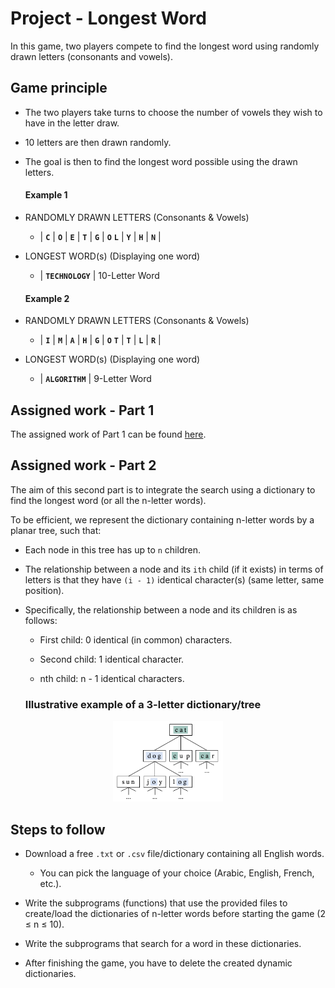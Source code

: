 # Project - Longest Word

In this game, two players compete to find the longest word using randomly drawn letters (consonants and vowels).

## Game principle 

- The two players take turns to choose the number of vowels they wish to have in the letter draw.

- 10 letters are then drawn randomly.

- The goal is then to find the longest word possible using the drawn letters.
  

  #### Example 1

- RANDOMLY DRAWN LETTERS (Consonants & Vowels)

  - | **```C```** | **```O```** | **```E```** | **```T```** | **```G```** | **```O```** **```L```** | **```Y```** | **```H```** | **```N```** |

- LONGEST WORD(s) (Displaying one word)

  - | **```TECHNOLOGY```** | 10-Letter Word

  #### Example 2

- RANDOMLY DRAWN LETTERS (Consonants & Vowels)

  - | **```I```** | **```M```** | **```A```** | **```H```** | **```G```** | **```O```** **```T```** | **```T```** | **```L```** | **```R```** |

- LONGEST WORD(s) (Displaying one word)

  - | **```ALGORITHM```** | 9-Letter Word

## Assigned work - Part 1

The assigned work of Part 1 can be found [here](../part_1/README.md).


## Assigned work - Part 2

The aim of this second part is to integrate the search using a dictionary to find the longest word (or all the n-letter words).

To be efficient, we represent the dictionary containing n-letter words by a planar tree, such that:

- Each node in this tree has up to ```n``` children.
  
- The relationship between a node and its ```ith``` child (if it exists) in terms of letters is that they have ```(i - 1)``` identical character(s) (same letter, same position).

- Specifically, the relationship between a node and its children is as follows:

    - First child: 0 identical (in common) characters.
  
    - Second child: 1 identical character.

    - nth child: n - 1 identical characters.

  ### Illustrative example of a 3-letter dictionary/tree

<div align="center">
  <img src="./illustrative_example.png" alt="" width="35%">
</div>


## Steps to follow

- Download a free ```.txt``` or ```.csv``` file/dictionary containing all English words.
  
    - You can pick the language of your choice (Arabic, English, French, etc.).
  
- Write the subprograms (functions) that use the provided files to create/load the dictionaries of n-letter words before starting the game (2 ≤ n ≤ 10).
  
- Write the subprograms that search for a word in these dictionaries.

- After finishing the game, you have to delete the created dynamic dictionaries.

